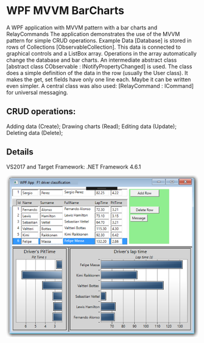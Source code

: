 # WPF MVVM BarCharts

A WPF application with MVVM pattern with a bar charts and RelayCommands
The application demonstrates the use of the MVVM pattern for simple CRUD operations.
Example Data [Database] is stored in rows of Collections [ObservableCollection]. This data is connected to graphical controls and a ListBox array. Operations in the array automatically change the database and bar charts. 
An intermediate abstract class [abstract class CObservable : INotifyPropertyChanged] is used. The class does a simple definition of the data in the row (usually the User class). It makes the get, set fields have only one line each. Maybe it can be written even simpler.
A central class was also used: [RelayCommand : ICommand] for universal messaging.

## CRUD operations:
Adding data (Create);
Drawing charts (Read);
Editing data (Update);
Deleting data (Delete);

## Details
VS2017 and Target Framework: .NET Framework 4.6.1

![](WPF_app_MVVM_pattern_BarChart.png) 


